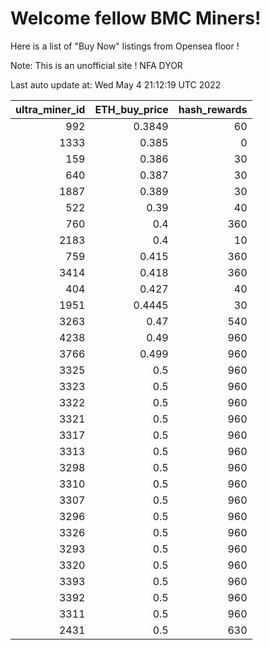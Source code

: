 # Welcome fellow BMC Miners!
Here is a list of "Buy Now" listings from Opensea floor !

Note: This is an unofficial site ! NFA DYOR


Last auto update at: Wed May  4 21:12:19 UTC 2022


|   ultra_miner_id |   ETH_buy_price |   hash_rewards |
|-----------------:|----------------:|---------------:|
|              992 |          0.3849 |             60 |
|             1333 |          0.385  |              0 |
|              159 |          0.386  |             30 |
|              640 |          0.387  |             30 |
|             1887 |          0.389  |             30 |
|              522 |          0.39   |             40 |
|              760 |          0.4    |            360 |
|             2183 |          0.4    |             10 |
|              759 |          0.415  |            360 |
|             3414 |          0.418  |            360 |
|              404 |          0.427  |             40 |
|             1951 |          0.4445 |             30 |
|             3263 |          0.47   |            540 |
|             4238 |          0.49   |            960 |
|             3766 |          0.499  |            960 |
|             3325 |          0.5    |            960 |
|             3323 |          0.5    |            960 |
|             3322 |          0.5    |            960 |
|             3321 |          0.5    |            960 |
|             3317 |          0.5    |            960 |
|             3313 |          0.5    |            960 |
|             3298 |          0.5    |            960 |
|             3310 |          0.5    |            960 |
|             3307 |          0.5    |            960 |
|             3296 |          0.5    |            960 |
|             3326 |          0.5    |            960 |
|             3293 |          0.5    |            960 |
|             3320 |          0.5    |            960 |
|             3393 |          0.5    |            960 |
|             3392 |          0.5    |            960 |
|             3311 |          0.5    |            960 |
|             2431 |          0.5    |            630 |